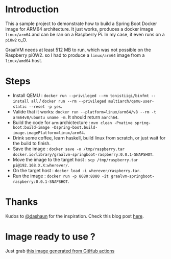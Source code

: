 # Introduction 

This a sample project to demonstrate how to build a Spring Boot Docker image for ARM64 architecture.
It just works, produces a docker image `linux/arm64` and can be ran on a Raspberry Pi. In my case, it even runs on a `pi0w2` o_O.

GraalVM needs at least 512 MB to run, which was not possible on the Raspberry pi0W2. so I had to produce a `linux/arm64` image from a `linux/amd64` host.

# Steps

- Install QEMU : `docker run --privileged --rm tonistiigi/binfmt --install all` / `docker run --rm --privileged multiarch/qemu-user-static --reset -p yes`.
- Valide that it works: `docker run --platform=linux/arm64/v8 --rm -t arm64v8/ubuntu uname -m`. It should return `aarch64`.
- Build the code for `arm` archictecture : `mvn clean -Pnative spring-boot:build-image -Dspring-boot.build-image.imagePlatform=linux/arm64`.
- Drink some coffee, learn haskell, build linux from scratch, or just wait for the build to finish.
- Save the image : `docker save -o /tmp/raspberry.tar docker.io/library/graalvm-springboot-raspberry:0.0.1-SNAPSHOT`.
- Move the image to the target host : `scp /tmp/raspberry.tar pi@192.168.X.X:wherever/`.
- On the target host : `docker load -i wherever/raspberry.tar`.
- Run the image : `docker run -p 8080:8080 -it graalvm-springboot-raspberry:0.0.1-SNAPSHOT`.

# Thanks

Kudos to [@dashaun](https://github.com/dashaun/) for the inspiration. Check this blog post [here](https://dashaun.com/2021/06/17/building-a-graalvm-native-image-for-arm64-on-amd64/).

# Image ready to use ?

Just grab [this image generated from GitHub actions](https://mpalourdio.github.io/graalvm-springboot-raspberry/raspberry.tar)
